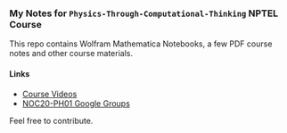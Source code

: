 ### My Notes for `Physics-Through-Computational-Thinking` NPTEL Course
This repo contains Wolfram Mathematica Notebooks, a few PDF course notes and other course materials.

#### Links
- [Course Videos](https://nptel.ac.in/courses/115106121/)
- [NOC20-PH01 Google Groups](https://groups.google.com/a/nptel.iitm.ac.in/forum/embed/?place=forum/noc20-ph01-discuss&showsearch=true&showpopout=true&showtabs=true#!forum/noc20-ph01-discuss)

Feel free to contribute.
